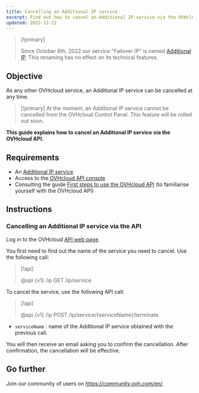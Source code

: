 ```yaml
---
title: Cancelling an Additional IP service
excerpt: Find out how to cancel an Additional IP service via the OVHcloud API
updated: 2022-12-22
---
```


> [!primary]
>
> Since October 6th, 2022 our service "Failover IP" is named [Additional IP](https://www.ovhcloud.com/en-sg/network/additional-ip/). This renaming has no effect on its technical features.
>

## Objective

As any other OVHcloud service, an Additional IP service can be cancelled at any time.

> [!primary]
> At the moment, an Additional IP service cannot be cancelled from the OVHcloud Control Panel. This feature will be rolled out soon.
>

**This guide explains how to cancel an Additional IP service via the OVHcloud API.**

## Requirements

- An [Additional IP service](https://www.ovhcloud.com/en-sg/network/additional-ip/)
- Access to the [OVHcloud API console](https://ca.api.ovh.com/)
- Consulting the guide [First steps to use the OVHcloud API](/pages/manage_and_operate/api/first-steps) (to familiarise yourself with the OVHcloud API)

## Instructions

### Cancelling an Additional IP service via the API

Log in to the OVHcloud [API web page](https://ca.api.ovh.com/).

You first need to find out the name of the service you need to cancel. Use the following call:

> [!api]
>
> @api {v1} /ip GET /ip/service
>

To cancel the service, use the following API call:

> [!api]
>
> @api {v1} /ip POST /ip/service/{serviceName}/terminate
>

- `serviceName` : name of the Additional IP service obtained with the previous call.

You will then receive an email asking you to confirm the cancellation. After confirmation, the cancellation will be effective.

## Go further

Join our community of users on <https://community.ovh.com/en/>.
